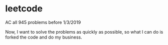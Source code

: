 # leetcode
AC all 945 problems before 1/3/2019

Now, I want to solve the problems as quickly as possible, so what I can do is forked the code and do my business.
